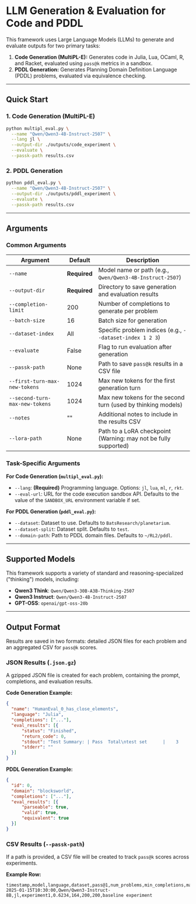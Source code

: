# LLM Generation & Evaluation for Code and PDDL

This framework uses Large Language Models (LLMs) to generate and evaluate outputs for two primary tasks:
1.  **Code Generation (MultiPL-E):** Generates code in Julia, Lua, OCaml, R, and Racket, evaluated using `pass@k` metrics in a sandbox.
2.  **PDDL Generation:** Generates Planning Domain Definition Language (PDDL) problems, evaluated via equivalence checking.

***

## Quick Start

### 1. Code Generation (MultiPL-E)

```bash
python multipl_eval.py \
  --name "Qwen/Qwen3-4B-Instruct-2507" \
  --lang jl \
  --output-dir ./outputs/code_experiment \
  --evaluate \
  --passk-path results.csv
````

### 2\. PDDL Generation

```bash
python pddl_eval.py \
  --name "Qwen/Qwen3-4B-Instruct-2507" \
  --output-dir ./outputs/pddl_experiment \
  --evaluate \
  --passk-path results.csv
```

-----

## Arguments

### Common Arguments

| Argument | Default | Description |
|---|---|---|
| `--name` | **Required** | Model name or path (e.g., `Qwen/Qwen3-4B-Instruct-2507`) |
| `--output-dir` | **Required** | Directory to save generation and evaluation results |
| `--completion-limit`| 200 | Number of completions to generate per problem |
| `--batch-size` | 16 | Batch size for generation |
| `--dataset-index` | All | Specific problem indices (e.g., `--dataset-index 1 2 3`) |
| `--evaluate` | False | Flag to run evaluation after generation |
| `--passk-path` | None | Path to save `pass@k` results in a CSV file |
| `--first-turn-max-new-tokens`| 1024 | Max new tokens for the first generation turn |
| `--second-turn-max-new-tokens`| 1024 | Max new tokens for the second turn (used by thinking models) |
| `--notes` | "" | Additional notes to include in the results CSV |
| `--lora-path` | None | Path to a LoRA checkpoint (Warning: may not be fully supported) |

### Task-Specific Arguments

**For Code Generation (`multipl_eval.py`):**

  * `--lang`: **(Required)** Programming language. Options: `jl`, `lua`, `ml`, `r`, `rkt`.
  * `--eval-url`: URL for the code execution sandbox API. Defaults to the value of the `SANDBOX_URL` environment variable if set.

**For PDDL Generation (`pddl_eval.py`):**

  * `--dataset`: Dataset to use. Defaults to `BatsResearch/planetarium`.
  * `--dataset-split`: Dataset split. Defaults to `test`.
  * `--domain-path`: Path to PDDL domain files. Defaults to `~/RL2/pddl`.

-----

## Supported Models

This framework supports a variety of standard and reasoning-specialized ("thinking") models, including:

  * **Qwen3 Think**: `Qwen/Qwen3-30B-A3B-Thinking-2507`
  * **Qwen3 Instruct**: `Qwen/Qwen3-4B-Instruct-2507`
  * **GPT-OSS**: `openai/gpt-oss-20b`

-----

## Output Format

Results are saved in two formats: detailed JSON files for each problem and an aggregated CSV for `pass@k` scores.

### JSON Results (`.json.gz`)

A gzipped JSON file is created for each problem, containing the prompt, completions, and evaluation results.

**Code Generation Example:**

```json
{
  "name": "HumanEval_0_has_close_elements",
  "language": "Julia",
  "completions": ["..."],
  "eval_results": [{
      "status": "Finished", 
      "return_code": 0, 
      "stdout": "Test Summary: | Pass  Total\ntest set      |    3      3\n", 
      "stderr": ""
  }]
}
```

**PDDL Generation Example:**

```json
{
  "id": 0,
  "domain": "blocksworld",
  "completions": ["..."],
  "eval_results": [{
      "parseable": true, 
      "valid": true, 
      "equivalent": true
  }]
}
```

### CSV Results (`--passk-path`)

If a path is provided, a CSV file will be created to track `pass@k` scores across experiments.

**Example Row:**

```csv
timestamp,model,language,dataset,pass@1,num_problems,min_completions,max_completions,notes
2025-01-15T10:30:00,Qwen/Qwen3-Instruct-8B,jl,experiment1,0.6234,164,200,200,baseline experiment
```
